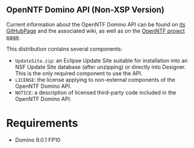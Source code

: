 OpenNTF Domino API (Non-XSP Version)
------------------------------------

Current information about the OpenNTF Domino API can be found on [its GitHubPage](https://github.com/OpenNTF/org.openntf.domino) and the associated wiki, as well as on the [OpenNTF project page](http://www.openntf.org/main.nsf/project.xsp?r=project/OpenNTF%20Domino%20API).

This distribution contains several components:

 * `UpdateSite.zip`: an Eclipse Update Site suitable for installation into an NSF Update Site database (after unzipping) or directly into Designer. This is the only required component to use the API.
 * `LICENSE`: the license applying to non-external components of the OpenNTF Domino API.
 * `NOTICE`: a description of licensed third-party code included in the OpenNTF Domino API.

Requirements
============

- Domino 9.0.1 FP10
